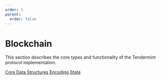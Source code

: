 ```yaml
---
order: 1
parent:
  order: false
---
```


# Blockchain

This section describes the core types and functionality of the Tendermint protocol implementation.

[Core Data Structures](../core/data_structures.md)
[Encoding](../core/encoding.md)
[State](../core/state.md)
